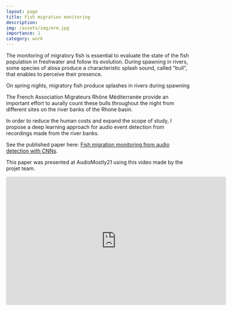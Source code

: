 ```yaml
---
layout: page
title: Fish migration monitoring
description:
img: /assets/img/mrm.jpg
importance: 1
category: work
---
```


The monitoring of migratory fish is essential to evaluate the state of the fish population in freshwater and follow its evolution. During spawning in rivers, some species of alosa produce a characteristic splash sound, called “bull”, that enables to perceive their presence.

<div class="row">
    <div class="col-sm mt-3 mt-md-0">
        <img class="img-fluid rounded z-depth-1" src="{{ '/assets/img/mrm_full.jpg' | relative_url }}" alt="" title="a bull"/>
    </div>
</div>
<div class="caption">
 On spring nights, migratory fish produce splashes in rivers during spawning
 </div>

The French Association Migrateurs Rhône Méditerranée provide an important effort to aurally count these bulls throughout the night from different sites on the river banks of the Rhone basin.

In order to reduce the human costs and expand the scope of study, I propose a deep learning approach for audio event detection from recordings made from the river banks.

See the published paper here: <a href="https://dl.acm.org/doi/abs/10.1145/3478384.3478393" target=blank>Fish migration monitoring from audio detection with CNNs</a>.

This paper was presented at AudioMostly21 using this video made by the projet team.

<div class="row">
    <div class="col-sm mt-3 mt-md-0">
<iframe src="https://hal.mines-ales.fr/hal-03696580/document" width="600" height="350" frameborder="0" style="border:0"></iframe>
</div>
</div>
